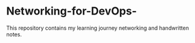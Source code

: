 # Networking-for-DevOps-
This repository contains my learning journey networking and handwritten notes. 
